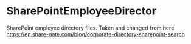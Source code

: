 # SharePointEmployeeDirector
SharePoint employee directory files. Taken and changed from here https://en.share-gate.com/blog/corporate-directory-sharepoint-search
